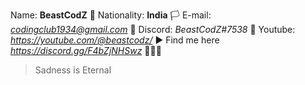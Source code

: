 Name: **BeastCodZ** 👤 
Nationality: **India** 🏳
E-mail: *codingclub1934@gmail.com* 📧 
Discord: *BeastCodZ#7538* 🤖
Youtube: *https://youtube.com/@beastcodz/* ▶
Find me here *https://discord.gg/F4bZjNHSwz* 🕵🏻‍♀️
> Sadness is Eternal
